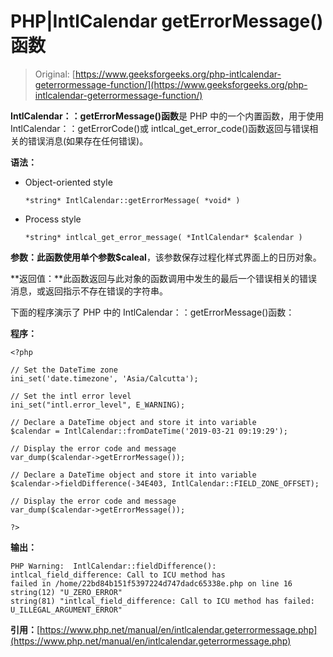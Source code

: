 # PHP|IntlCalendar getErrorMessage()函数

> Original: [https://www.geeksforgeeks.org/php-intlcalendar-geterrormessage-function/](https://www.geeksforgeeks.org/php-intlcalendar-geterrormessage-function/)

**IntlCalendar：：getErrorMessage()函数**是 PHP 中的一个内置函数，用于使用 IntlCalendar：：getErrorCode()或 intlcal_get_error_code()函数返回与错误相关的错误消息(如果存在任何错误)。

**语法：**

*   Object-oriented style

    ```
    *string* IntlCalendar::getErrorMessage( *void* )
    ```

*   Process style

    ```
    *string* intlcal_get_error_message( *IntlCalendar* $calendar )
    ```

**参数：**此函数使用单个参数**$caleal**，该参数保存过程化样式界面上的日历对象。

**返回值：**此函数返回与此对象的函数调用中发生的最后一个错误相关的错误消息，或返回指示不存在错误的字符串。

下面的程序演示了 PHP 中的 IntlCalendar：：getErrorMessage()函数：

**程序：**

```
<?php

// Set the DateTime zone
ini_set('date.timezone', 'Asia/Calcutta');

// Set the intl error level
ini_set("intl.error_level", E_WARNING);

// Declare a DateTime object and store it into variable
$calendar = IntlCalendar::fromDateTime('2019-03-21 09:19:29');

// Display the error code and message
var_dump($calendar->getErrorMessage());

// Declare a DateTime object and store it into variable
$calendar->fieldDifference(-34E403, IntlCalendar::FIELD_ZONE_OFFSET);

// Display the error code and message
var_dump($calendar->getErrorMessage());

?>
```

**输出：**

```
PHP Warning:  IntlCalendar::fieldDifference(): intlcal_field_difference: Call to ICU method has
failed in /home/22bd84b151f5397224d747dadc65338e.php on line 16
string(12) "U_ZERO_ERROR"
string(81) "intlcal_field_difference: Call to ICU method has failed: U_ILLEGAL_ARGUMENT_ERROR"

```

**引用：**[https://www.php.net/manual/en/intlcalendar.geterrormessage.php](https://www.php.net/manual/en/intlcalendar.geterrormessage.php)